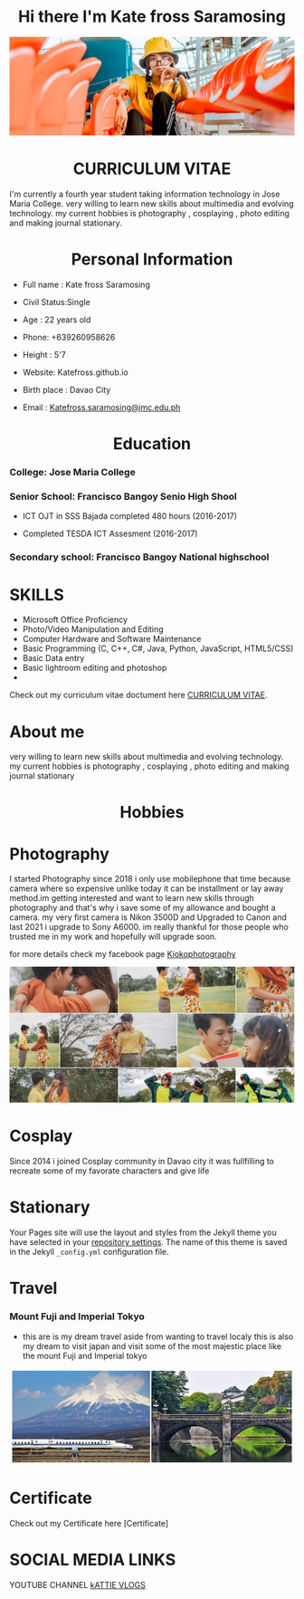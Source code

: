 <h1 align="center">Hi there I'm Kate fross Saramosing </h1>

![This is an image](me.jpg)

<h1 align="center">CURRICULUM VITAE 
</h1>


I'm currently a fourth year student taking information technology in Jose Maria College. very willing to learn new skills about multimedia and evolving technology.
my current hobbies is photography , cosplaying , photo editing and making journal stationary.

<h1 align="center">Personal Information </h1>

<p1>  

- Full name : Kate fross Saramosing  
   
- Civil Status:Single
   
- Age : 22 years old
   
- Phone: +639260958626 
   
- Height : 5'7     
   
- Website: Katefross.github.io
   
- Birth place : Davao City  
   
- Email : Katefross.saramosing@jmc.edu.ph </p1>


<h1 align="center">Education </h1>

### College: Jose Maria College 

### Senior School:  Francisco Bangoy Senio High Shool
   
  - ICT OJT in SSS Bajada completed 480 hours (2016-2017)
  
  - Completed TESDA ICT Assesment (2016-2017)


### Secondary school: Francisco Bangoy National highschool


# SKILLS

- Microsoft Office Proficiency
- Photo/Video Manipulation and Editing
- Computer Hardware and Software Maintenance
- Basic Programming (C, C++, C#, Java, Python, JavaScript, HTML5/CSS)
- Basic Data entry
- Basic lightroom editing and photoshop 
- 

Check out my curriculum vitae doctument here [CURRICULUM VITAE](https://github.com/katefross/katefross.github.io/blob/main/JMC%20ITE%20Practicum%20Curriculum%20Vitae%20Sample.docx).


# About me
 very willing to learn new skills about multimedia and evolving technology. my current hobbies is photography , cosplaying , photo editing and making journal stationary


<h1 align="center"> Hobbies </h1>

# Photography

I started Photography since 2018 i only use mobilephone that time because camera where so expensive unlike today it can be installment or lay away method.im getting interested and want to learn new skills through photography and that's why i save some of my allowance and bought a camera. my very first camera is Nikon 3500D and Upgraded to Canon and last 2021 i upgrade to Sony A6000. im really thankful for those people who trusted me in my work and hopefully will upgrade soon.

for more details check my facebook page [Kiokophotography](https://web.facebook.com/KiokuMemorys?_rdc=1&_rdr)


![This is an image](https://github.com/katefross/katefross.github.io/blob/main/sam.jpg)


# Cosplay

Since 2014 i joined Cosplay community in Davao city it was fullfilling to recreate some of my favorate characters and give life 


# Stationary

Your Pages site will use the layout and styles from the Jekyll theme you have selected in your [repository settings](https://github.com/katefross/katefross.github.io/settings/pages). The name of this theme is saved in the Jekyll `_config.yml` configuration file.


# Travel 

### Mount Fuji and  Imperial Tokyo

- this are is my dream travel aside from wanting to travel localy this is also my dream to visit japan and visit some of the most  majestic place like the mount Fuji and Imperial tokyo 

![This is an image](https://github.com/katefross/katefross.github.io/blob/main/ll%23.JPG)

# Certificate 

   Check out my Certificate here [Certificate]
   
 # SOCIAL MEDIA  LINKS
 
 YOUTUBE CHANNEL [kATTIE VLOGS ](https://www.youtube.com/channel/UC3sjEZ37NJl3_Kn23JCtOMA/about)
  
